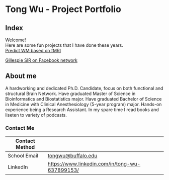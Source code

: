 # Tong Wu  - Project Portfolio

## Index
Welcome!  
Here are some fun projects that I have done these years.   
[Predict WM based on fMRI](https://github.com/ameliawu17/FunProject/tree/main/Predict%20WM%20based%20on%20fMRI)

[Gillespie SIR on Facebook network](https://github.com/ameliawu17/FunProject/tree/main/Gillespie%20SIR%20on%20Facebook%20network)

## About me

A hardworking and dedicated Ph.D. Candidate, focus on both functional and structural Brain Network. 
Have graduated Master of Science in Bioinformatics and Biostatistics major.
Have graduated Bachelor of Science in Medicine with Clinical Anesthesiology (5-year program) major. 
Hands-on experience being a Research Assistant. In my spare time I read books and liseten to variety of podcasts.

### Contact Me

| Contact Method |  |
| --- | --- |
| School Email | tongwu@buffalo.edu |
| LinkedIn | https://www.linkedin.com/in/tong-wu-637899153/ |

